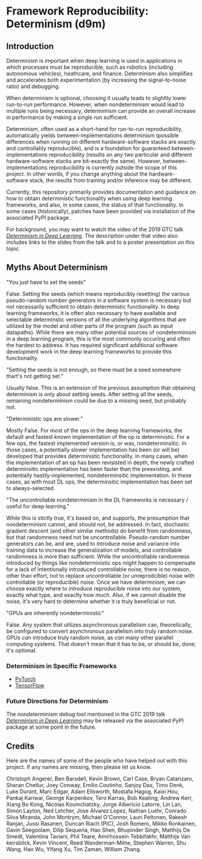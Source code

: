 # Framework Reproducibility: Determinism (d9m)

## Introduction

Determinism is important when deep learning is used in applications in which
processes must be reproducible, such as robotics (including autonomous
vehicles), heathcare, and finance. Determinism also simplifies and accelerates
both experimentation (by increasing the signal-to-noise ratio) and debugging.

When determinism is optional, choosing it usually leads to slighltly lower
run-to-run performance. However, when nondeterminism would lead to multiple runs
being necessary, determimism can provide an overall increase in performance
by making a single run sufficient.

Determinism, often used as a short-hand for run-to-run reproducibility,
automatically yields between-implementations determinism (possible differences
when running on different hardware-software stacks are exactly and controllably
reproducible), and is a foundation for guaranteed between-implementations
reproducibility (results on any two particular and different hardware-software
stacks are bit-exactly the same). However, between-implementations
reproducibility is currently outside the scope of this project. In other words,
if you change anything about the hardware-software stack, the results from
training and/or inference may be different.

Currently, this repository primarily provides documentation and guidance on how
to obtain deterministic functionality when using deep learning frameworks, and
also, in some cases, the status of that functionality. In some cases
(historically), patches have been provided via installation of the associated
PyPI package.

For background, you may want to watch the video of the 2019 GTC talk
[_Determinism in Deep Learning_][1]. The description under that video also
includes links to the slides from the talk and to a poster presentation on this
topic.

## Myths About Determinism

"You just have to set the seeds"

False. Setting the seeds (which means reproducibly resetting) the various
pseudo-random number generators in a software system is necessary but not
necessarily sufficient to obtain deterministic functionality. In deep learning
frameworks, it is often also necessary to have available and selectable
determinstic versions of all the underlying algorithms that are utilized by the
model and other parts of the program (such as input datapaths). While there are
many other potential sources of nondeterminism in a deep learning program, this
is the most commonly occuring and often the hardest to address. It has required
significant additional software development work in the deep learning frameworks
to provide this functionality.

"Setting the seeds is not enough, so there must be a seed somewhere thart's not
getting set."

Usually false. This is an extension of the previous assumption that obtaining
determinism is only about setting seeds. After setting all the seeds,
remaining nondeterminism could be due to a missing seed, but probably not.

"Deterministic ops are slower."

Mostly False. For most of the ops in the deep learning frameworks, the default
and fastest known implementation of the op is deterministic. For a few ops,
the fastest implemented version is, or was, nondeterminsitic. In those cases,
a potentially slower implementation has been (or will be) developed that
provides deterministic functionality. In many cases, when the implementation of
an op has been revisisted in depth, the newly crafted determinsitic
implementation has been faster than the preexisting, and potentially
hastily-implemented, nondeterminsitic implementation. In these cases, as with
most DL ops, the determinsitic implementation has been set to always-selected.

"The uncontrollable nondeterminism in the DL frameworks is necessary / useful
for deep learning."

While this is stictly true, it's based on, and supports, the presumption that
nondeterminism cannot, and should not, be addressed. In fact, stochastic
gradient descent (and other similar methods) do benefit from randomness, but
that randomness need not be uncontrollable. Pseudo-random number generators can
be, and are, used to introduce noise and variance into training data to increase
the generalization of models, and controllable randomness is more than
sufficient. While the uncontrollable randomness introduced by things like
nondeterministic ops might happen to compensate for a lack of intentionally
introduced controllable noise, there is no reason, other than effort, not to
replace uncontrollable (or unreprodcible) noise with controllable (or
reproducible) noise. Once we have determinism, we can choose exactly where to
introduce reproducible noise into our system, exactly what type, and exactly how
much. Also, if we cannot disable the noise, it's very hard to determine whether
it is truly beneficial or not.

"GPUs are inherently nondeterministic"

False. Any system that utilizes asynchronous parallelism can, theoretically, be
configured to convert asynchronous parallelism into truly random noise. GPUs
*can* introduce truly random noise, as *can* many other parallel computing
systems. That doesn't mean that it has to be, or should be, done; it's optional.

### Determinism in Specific Frameworks

  * [PyTorch][2]
  * [TensorFlow][3]

### Future Directions for Determinism

The nondeterminism debug tool mentioned in the GTC 2019 talk
[_Determinism in Deep Learning_][1] may be released via the associated PyPI
package at some point in the future.

[1]: http://bit.ly/determinism-in-deep-learning
[2]: ./pytorch.md
[3]: .//tensorflow.md

## Credits

Here are the names of some of the people who have helped out with this project.
If any names are missing, then please let us know.

Christoph Angerer,
Ben Barsdell,
Kevin Brown,
Carl Case,
Bryan Catanzaro,
Sharan Chetlur,
Joey Conway,
Emilio Coutinho,
Sanjoy Das,
Timo Denk,
Luke Durant,
Marc Edgar,
Adam Ellsworth,
Mostafa Hagog,
Kaixi Hou,
Pankaj Kanwar,
George Karpenkov,
Tero Karras,
Bob Keating,
Andrew Kerr,
Xiang Bo Kong,
Nicolas Koumchatzky,
Jorge Albericio Latorre,
Lin Lan,
Simon Layton,
Ned Letcher,
Jose Alvarez Lopez,
Nathan Luehr,
Conrado Silva Miranda,
John Montrym,
Michael O'Connor,
Lauri Peltonen,
Rakesh Ranjan,
Jussi Rasanen,
Duncan Riach (PIC),
Josh Romero,
Mikko Ronkainen,
Gavin Seegoolam,
Dilip Sequeria,
Hao Shen,
Bhupinder Singh,
Matthijs De Smedt,
Valentina Taviani,
Phil Teare,
Amirhossein Tebbifakhr,
Matthijs Van keirsbilck,
Kevin Vincent,
Reed Wanderman-Milne,
Stephen Warren,
Shu Wang,
Hao Wu,
Yifang Xu,
Tim Zaman,
William Zhang.
